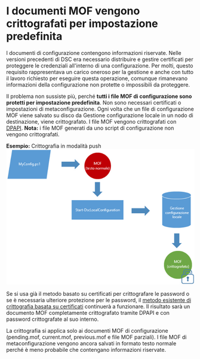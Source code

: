 # I documenti MOF vengono crittografati per impostazione predefinita

I documenti di configurazione contengono informazioni riservate. Nelle versioni precedenti di DSC era necessario distribuire e gestire certificati per proteggere le credenziali all'interno di una configurazione. Per molti, questo requisito rappresentava un carico oneroso per la gestione e anche con tutto il lavoro richiesto per eseguire questa operazione, comunque rimanevano informazioni della configurazione non protette o impossibili da proteggere. 

Il problema non sussiste più, perché **tutti i file MOF di configurazione sono protetti per impostazione predefinita**. Non sono necessari certificati o impostazioni di metaconfigurazione. Ogni volta che un file di configurazione MOF viene salvato su disco da Gestione configurazione locale in un nodo di destinazione, viene crittografato. I file MOF vengono crittografati con [DPAPI](https://msdn.microsoft.com/en-us/library/ms995355.aspx). **Nota:** i file MOF generati da uno script di configurazione non vengono crittografati.

**Esempio:** Crittografia in modalità push ![Crittografia MOF](images/MOF_Encryption.jpg)

Se si usa già il metodo basato su certificati per crittografare le password o se è necessaria ulteriore protezione per le password, il [metodo esistente di crittografia basata su certificati](https://msdn.microsoft.com/en-us/powershell/dsc/securemof) continuerà a funzionare. Il risultato sarà un documento MOF completamente crittografato tramite DPAPI e con password crittografate al suo interno.

La crittografia si applica solo ai documenti MOF di configurazione (pending.mof, current.mof, previous.mof e file MOF parziali). I file MOF di metaconfigurazione vengono ancora salvati in formato testo normale perché è meno probabile che contengano informazioni riservate.


<!--HONumber=Jun16_HO4-->


